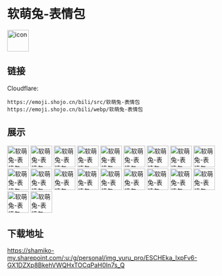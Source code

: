 # 软萌兔-表情包
<img src="https://emoji.shojo.cn/bili/src/软萌兔-表情包/icon.png" width="50" height="50" alt="icon">

## 链接
Cloudflare:
```
https://emoji.shojo.cn/bili/src/软萌兔-表情包
https://emoji.shojo.cn/bili/webp/软萌兔-表情包
```
## 展示
<img src="https://emoji.shojo.cn/bili/src/软萌兔-表情包/软萌兔-表情包-无语.png" width="50" height="50" alt="软萌兔-表情包-无语">
<img src="https://emoji.shojo.cn/bili/src/软萌兔-表情包/软萌兔-表情包-害怕.png" width="50" height="50" alt="软萌兔-表情包-害怕">
<img src="https://emoji.shojo.cn/bili/src/软萌兔-表情包/软萌兔-表情包-爱你.png" width="50" height="50" alt="软萌兔-表情包-爱你">
<img src="https://emoji.shojo.cn/bili/src/软萌兔-表情包/软萌兔-表情包-不懂.png" width="50" height="50" alt="软萌兔-表情包-不懂">
<img src="https://emoji.shojo.cn/bili/src/软萌兔-表情包/软萌兔-表情包-震惊.png" width="50" height="50" alt="软萌兔-表情包-震惊">
<img src="https://emoji.shojo.cn/bili/src/软萌兔-表情包/软萌兔-表情包-Hi.png" width="50" height="50" alt="软萌兔-表情包-Hi">
<img src="https://emoji.shojo.cn/bili/src/软萌兔-表情包/软萌兔-表情包-太甜了.png" width="50" height="50" alt="软萌兔-表情包-太甜了">
<img src="https://emoji.shojo.cn/bili/src/软萌兔-表情包/软萌兔-表情包-爱了.png" width="50" height="50" alt="软萌兔-表情包-爱了">
<img src="https://emoji.shojo.cn/bili/src/软萌兔-表情包/软萌兔-表情包-GOOD.png" width="50" height="50" alt="软萌兔-表情包-GOOD">
<img src="https://emoji.shojo.cn/bili/src/软萌兔-表情包/软萌兔-表情包-BAD.png" width="50" height="50" alt="软萌兔-表情包-BAD">
<img src="https://emoji.shojo.cn/bili/src/软萌兔-表情包/软萌兔-表情包-我自闭了.png" width="50" height="50" alt="软萌兔-表情包-我自闭了">
<img src="https://emoji.shojo.cn/bili/src/软萌兔-表情包/软萌兔-表情包-哎.png" width="50" height="50" alt="软萌兔-表情包-哎">
<img src="https://emoji.shojo.cn/bili/src/软萌兔-表情包/软萌兔-表情包-就是我的.png" width="50" height="50" alt="软萌兔-表情包-就是我的">
<img src="https://emoji.shojo.cn/bili/src/软萌兔-表情包/软萌兔-表情包-就是你的.png" width="50" height="50" alt="软萌兔-表情包-就是你的">
<img src="https://emoji.shojo.cn/bili/src/软萌兔-表情包/软萌兔-表情包-什么.png" width="50" height="50" alt="软萌兔-表情包-什么">
<img src="https://emoji.shojo.cn/bili/src/软萌兔-表情包/软萌兔-表情包-优秀.png" width="50" height="50" alt="软萌兔-表情包-优秀">
<img src="https://emoji.shojo.cn/bili/src/软萌兔-表情包/软萌兔-表情包-我的天呐.png" width="50" height="50" alt="软萌兔-表情包-我的天呐">
<img src="https://emoji.shojo.cn/bili/src/软萌兔-表情包/软萌兔-表情包-有八卦.png" width="50" height="50" alt="软萌兔-表情包-有八卦">
<img src="https://emoji.shojo.cn/bili/src/软萌兔-表情包/软萌兔-表情包-谁在叫我.png" width="50" height="50" alt="软萌兔-表情包-谁在叫我">
<img src="https://emoji.shojo.cn/bili/src/软萌兔-表情包/软萌兔-表情包-忽然出现.png" width="50" height="50" alt="软萌兔-表情包-忽然出现">

## 下载地址

https://shamiko-my.sharepoint.com/:u:/g/personal/img_yuru_pro/ESCHEka_IxpFv6-GX1DZXp8BkehVWQHxTOCqPaH0In7s_Q